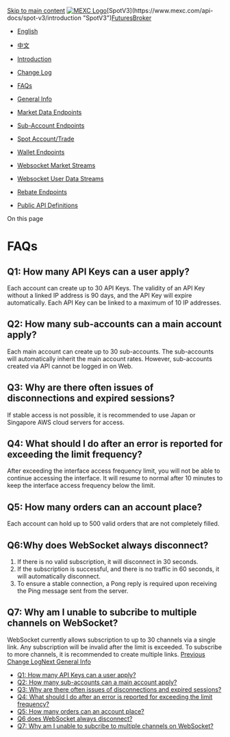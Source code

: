 [Skip to main content](https://www.mexc.com/api-docs/spot-v3/faqs#__docusaurus_skipToContent_fallback "Skip to main content")
[![MEXC Logo](https://www.mexc.com/api-docs-assets/img/mexc-logo.svg)](https://www.mexc.com/ "https://www.mexc.com/")[SpotV3](https://www.mexc.com/api-docs/spot-v3/introduction "SpotV3")[Futures](https://www.mexc.com/api-docs/futures/update-log "Futures")[Broker](https://www.mexc.com/api-docs/broker/mexc-broker-introduction "Broker")
[](https://www.mexc.com/api-docs/spot-v3/faqs "English")
  * [English](https://www.mexc.com/api-docs/spot-v3/faqs "English")
  * [中文](https://www.mexc.com/zh-MY/api-docs/spot-v3/faqs "中文")


  * [Introduction](https://www.mexc.com/api-docs/spot-v3/introduction "Introduction")
  * [Change Log](https://www.mexc.com/api-docs/spot-v3/change-log "Change Log")
  * [FAQs](https://www.mexc.com/api-docs/spot-v3/faqs "FAQs")
  * [General Info](https://www.mexc.com/api-docs/spot-v3/general-info "General Info")
  * [Market Data Endpoints](https://www.mexc.com/api-docs/spot-v3/market-data-endpoints "Market Data Endpoints")
  * [Sub-Account Endpoints](https://www.mexc.com/api-docs/spot-v3/subaccount-endpoints "Sub-Account Endpoints")
  * [Spot Account/Trade](https://www.mexc.com/api-docs/spot-v3/spot-account-trade "Spot Account/Trade")
  * [Wallet Endpoints](https://www.mexc.com/api-docs/spot-v3/wallet-endpoints "Wallet Endpoints")
  * [Websocket Market Streams](https://www.mexc.com/api-docs/spot-v3/websocket-market-streams "Websocket Market Streams")
  * [Websocket User Data Streams](https://www.mexc.com/api-docs/spot-v3/websocket-user-data-streams "Websocket User Data Streams")
  * [Rebate Endpoints](https://www.mexc.com/api-docs/spot-v3/rebate-endpoints "Rebate Endpoints")
  * [Public API Definitions](https://www.mexc.com/api-docs/spot-v3/public-api-definitions "Public API Definitions")


On this page
# FAQs
## Q1: How many API Keys can a user apply?[​](https://www.mexc.com/api-docs/spot-v3/faqs#q1-how-many-api-keys-can-a-user-apply "Direct link to Q1: How many API Keys can a user apply?")
Each account can create up to 30 API Keys. The validity of an API Key without a linked IP address is 90 days, and the API Key will expire automatically. Each API Key can be linked to a maximum of 10 IP addresses.
## Q2: How many sub-accounts can a main account apply?[​](https://www.mexc.com/api-docs/spot-v3/faqs#q2-how-many-sub-accounts-can-a-main-account-apply "Direct link to Q2: How many sub-accounts can a main account apply?")
Each main account can create up to 30 sub-accounts. The sub-accounts will automatically inherit the main account rates. However, sub-accounts created via API cannot be logged in on Web.
## Q3: Why are there often issues of disconnections and expired sessions?[​](https://www.mexc.com/api-docs/spot-v3/faqs#q3-why-are-there-often-issues-of-disconnections-and-expired-sessions "Direct link to Q3: Why are there often issues of disconnections and expired sessions?")
If stable access is not possible, it is recommended to use Japan or Singapore AWS cloud servers for access.
## Q4: What should I do after an error is reported for exceeding the limit frequency?[​](https://www.mexc.com/api-docs/spot-v3/faqs#q4-what-should-i-do-after-an-error-is-reported-for-exceeding-the-limit-frequency "Direct link to Q4: What should I do after an error is reported for exceeding the limit frequency?")
After exceeding the interface access frequency limit, you will not be able to continue accessing the interface. It will resume to normal after 10 minutes to keep the interface access frequency below the limit.
## Q5: How many orders can an account place?[​](https://www.mexc.com/api-docs/spot-v3/faqs#q5-how-many-orders-can-an-account-place "Direct link to Q5: How many orders can an account place?")
Each account can hold up to 500 valid orders that are not completely filled.
## Q6:Why does WebSocket always disconnect?[​](https://www.mexc.com/api-docs/spot-v3/faqs#q6-does-websocket-always-disconnect "Direct link to q6-does-websocket-always-disconnect")
  1. If there is no valid subscription, it will disconnect in 30 seconds.
  2. If the subscription is successful, and there is no traffic in 60 seconds, it will automatically disconnect.
  3. To ensure a stable connection, a Pong reply is required upon receiving the Ping message sent from the server.


## Q7: Why am I unable to subcribe to multiple channels on WebSocket?[​](https://www.mexc.com/api-docs/spot-v3/faqs#q7-why-am-i-unable-to-subcribe-to-multiple-channels-on-websocket "Direct link to Q7: Why am I unable to subcribe to multiple channels on WebSocket?")
WebSocket currently allows subscription to up to 30 channels via a single link. Any subscription will be invalid after the limit is exceeded. To subscribe to more channels, it is recommended to create multiple links.
[Previous Change Log](https://www.mexc.com/api-docs/spot-v3/change-log "PreviousChange Log")[Next General Info](https://www.mexc.com/api-docs/spot-v3/general-info "NextGeneral Info")
  * [Q1: How many API Keys can a user apply?](https://www.mexc.com/api-docs/spot-v3/faqs#q1-how-many-api-keys-can-a-user-apply "Q1: How many API Keys can a user apply?")
  * [Q2: How many sub-accounts can a main account apply?](https://www.mexc.com/api-docs/spot-v3/faqs#q2-how-many-sub-accounts-can-a-main-account-apply "Q2: How many sub-accounts can a main account apply?")
  * [Q3: Why are there often issues of disconnections and expired sessions?](https://www.mexc.com/api-docs/spot-v3/faqs#q3-why-are-there-often-issues-of-disconnections-and-expired-sessions "Q3: Why are there often issues of disconnections and expired sessions?")
  * [Q4: What should I do after an error is reported for exceeding the limit frequency?](https://www.mexc.com/api-docs/spot-v3/faqs#q4-what-should-i-do-after-an-error-is-reported-for-exceeding-the-limit-frequency "Q4: What should I do after an error is reported for exceeding the limit frequency?")
  * [Q5: How many orders can an account place?](https://www.mexc.com/api-docs/spot-v3/faqs#q5-how-many-orders-can-an-account-place "Q5: How many orders can an account place?")
  * [Q6 does WebSocket always disconnect?](https://www.mexc.com/api-docs/spot-v3/faqs#q6-does-websocket-always-disconnect "Q6 does WebSocket always disconnect?")
  * [Q7: Why am I unable to subcribe to multiple channels on WebSocket?](https://www.mexc.com/api-docs/spot-v3/faqs#q7-why-am-i-unable-to-subcribe-to-multiple-channels-on-websocket "Q7: Why am I unable to subcribe to multiple channels on WebSocket?")


